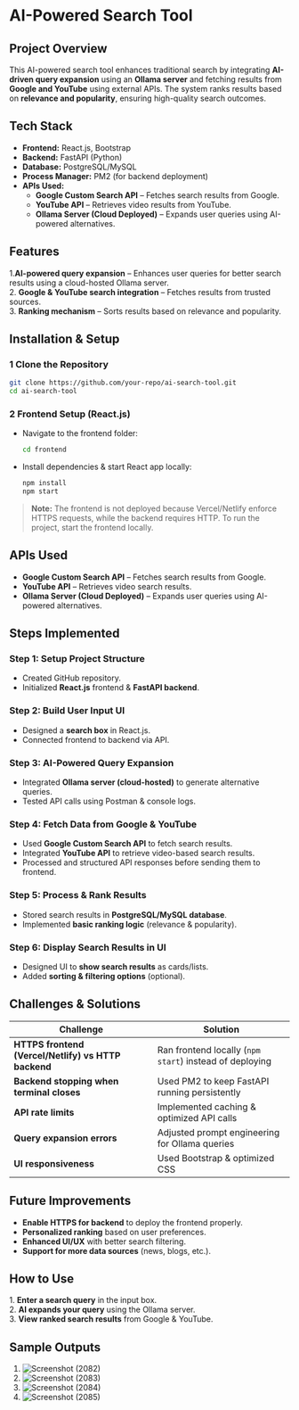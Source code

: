 # AI-Powered Search Tool

##  Project Overview
This AI-powered search tool enhances traditional search by integrating **AI-driven query expansion** using an **Ollama server** and fetching results from **Google and YouTube** using external APIs. The system ranks results based on **relevance and popularity**, ensuring high-quality search outcomes.

## Tech Stack
- **Frontend:** React.js, Bootstrap
- **Backend:** FastAPI (Python)
- **Database:** PostgreSQL/MySQL
- **Process Manager:** PM2 (for backend deployment)
- **APIs Used:**
  - **Google Custom Search API** – Fetches search results from Google.
  - **YouTube API** – Retrieves video results from YouTube.
  - **Ollama Server (Cloud Deployed)** – Expands user queries using AI-powered alternatives.

##  Features
1.**AI-powered query expansion** – Enhances user queries for better search results using a cloud-hosted Ollama server.  
2. **Google & YouTube search integration** – Fetches results from trusted sources.  
3. **Ranking mechanism** – Sorts results based on relevance and popularity.  

##  Installation & Setup

### 1️ Clone the Repository
```bash
git clone https://github.com/your-repo/ai-search-tool.git
cd ai-search-tool
```

### 2 Frontend Setup (React.js)
- Navigate to the frontend folder:
  ```bash
  cd frontend
  ```
- Install dependencies & start React app locally:
  ```bash
  npm install
  npm start
  ```
> **Note:** The frontend is not deployed because Vercel/Netlify enforce HTTPS requests, while the backend requires HTTP. To run the project, start the frontend locally.

##  APIs Used
- **Google Custom Search API** – Fetches search results from Google.
- **YouTube API** – Retrieves video search results.
- **Ollama Server (Cloud Deployed)** – Expands user queries using AI-powered alternatives.

##  Steps Implemented

###  Step 1: Setup Project Structure
- Created GitHub repository.
- Initialized **React.js** frontend & **FastAPI backend**.

###  Step 2: Build User Input UI
- Designed a **search box** in React.js.
- Connected frontend to backend via API.

###  Step 3: AI-Powered Query Expansion
- Integrated **Ollama server (cloud-hosted)** to generate alternative queries.
- Tested API calls using Postman & console logs.

###  Step 4: Fetch Data from Google & YouTube
- Used **Google Custom Search API** to fetch search results.
- Integrated **YouTube API** to retrieve video-based search results.
- Processed and structured API responses before sending them to frontend.

###  Step 5: Process & Rank Results
- Stored search results in **PostgreSQL/MySQL database**.
- Implemented **basic ranking logic** (relevance & popularity).

###  Step 6: Display Search Results in UI
- Designed UI to **show search results** as cards/lists.
- Added **sorting & filtering options** (optional).

##  Challenges & Solutions
| Challenge | Solution |
|-----------|---------|
| **HTTPS frontend (Vercel/Netlify) vs HTTP backend** | Ran frontend locally (`npm start`) instead of deploying |
| **Backend stopping when terminal closes** | Used PM2 to keep FastAPI running persistently |
| **API rate limits** | Implemented caching & optimized API calls |
| **Query expansion errors** | Adjusted prompt engineering for Ollama queries |
| **UI responsiveness** | Used Bootstrap & optimized CSS |

##  Future Improvements
- **Enable HTTPS for backend** to deploy the frontend properly.
- **Personalized ranking** based on user preferences.
- **Enhanced UI/UX** with better search filtering.
- **Support for more data sources** (news, blogs, etc.).

##  How to Use
1️. **Enter a search query** in the input box.  
2️. **AI expands your query** using the Ollama server.  
3. **View ranked search results** from Google & YouTube.  

##  Sample Outputs
1. ![Screenshot (2082)](https://github.com/user-attachments/assets/2df27091-9ee9-4622-95ff-88bb307d0875)
2. ![Screenshot (2083)](https://github.com/user-attachments/assets/f6360893-6861-4181-bff4-31fb02969ebe)
3. ![Screenshot (2084)](https://github.com/user-attachments/assets/a74a5a27-11b6-4206-af69-d976c403aa8f)
4. ![Screenshot (2085)](https://github.com/user-attachments/assets/ea24d3d7-9356-4221-9b67-651445e170a4)




